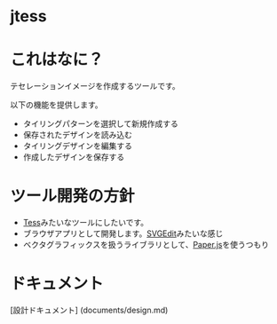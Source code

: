 jtess
=====

# これはなに？

テセレーションイメージを作成するツールです。

以下の機能を提供します。

* タイリングパターンを選択して新規作成する
* 保存されたデザインを読み込む
* タイリングデザインを編集する
* 作成したデザインを保存する

# ツール開発の方針

* [Tess](http://www.peda.com/tess/)みたいなツールにしたいです。
* ブラウザアプリとして開発します。[SVGEdit](http://code.google.com/p/svg-edit/)みたいな感じ
* ベクタグラフィックスを扱うライブラリとして、[Paper.js](http://paperjs.org)を使うつもり


# ドキュメント

[設計ドキュメント] (documents/design.md)

